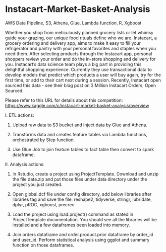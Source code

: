 # Instacart-Market-Basket-Analysis
AWS Data Pipeline, S3, Athena, Glue, Lambda function, R, Xgboost

Whether you shop from meticulously planned grocery lists or let whimsy guide your grazing, our unique food rituals define who we are. Instacart, a grocery ordering and delivery app, aims to make it easy to fill your refrigerator and pantry with your personal favorites and staples when you need them. After selecting products through the Instacart app, personal shoppers review your order and do the in-store shopping and delivery for you.
Instacart’s data science team plays a big part in providing this delightful shopping experience. Currently they use transactional data to develop models that predict which products a user will buy again, try for the first time, or add to their cart next during a session. Recently, Instacart open sourced this data - see their blog post on 3 Million Instacart Orders, Open Sourced.

Please refer to this URL for details about this competition:
https://www.kaggle.com/c/instacart-market-basket-analysis/overview


I. ETL actions:

1. Upload raw data to S3 bucket and inject data by Glue and Athena.

2. Transforms data and creates feature tables via Lambda functions, orchestrated by Step function.

3. Use Glue Job to join feature tables to fact table then convert to spark dataframe.


II. Analysis actions:

1. In Rstudio, create a project using ProjectTemplate. Download and unzip the file data.zip and put those files under data directory under the project you just created.

2. Open global.dcf file under config directory, add below libraries after libraries tag and save the file:
reshape2, tidyverse, stringr, lubridate, dplyr, pROC, xgboost, precrec

3. Load the project using load.project() command as stated in ProjectTemplate documentation. You should see all the libraries will be installed and a few dataframes been loaded into memory.

4. Join orders dataframe and order.product.prior dataframe by order_id and user_id. Perform statistical analysis using ggplot and summary function on those dataframes.
